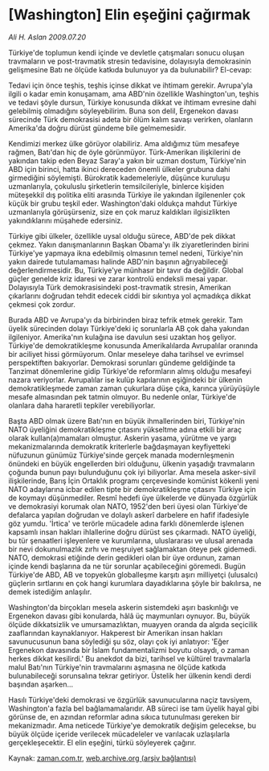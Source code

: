 # [Washington] Elin eşeğini çağırmak

*Ali H. Aslan 2009.07.20*

<tr><td class="metin" colspan="2" style="padding-top: 20px; padding-left: 5px; padding-right: 10px;">Türkiye'de toplumun kendi içinde ve devletle çatışmaları sonucu oluşan travmaların ve post-travmatik stresin tedavisine, dolayısıyla demokrasinin gelişmesine Batı ne ölçüde katkıda bulunuyor ya da bulunabilir? El-cevap:</td></tr><tr><td class="metin" colspan="2" style="padding-top: 20px; padding-left: 5px; padding-right: 10px;"><p>Tedavi için önce teşhis, teşhis içinse dikkat ve ihtimam gerekir. Avrupa'yla ilgili o kadar emin konuşamam, ama ABD'nin özellikle Washington'un, teşhis ve tedavi şöyle dursun, Türkiye konusunda dikkat ve ihtimam evresine dahi gelebilmiş olmadığını söyleyebilirim. Buna son delil, Ergenekon davası sürecinde Türk demokrasisi adeta bir ölüm kalım savaşı verirken, olanların Amerika'da doğru dürüst gündeme bile gelmemesidir.
<p>Kendimizi merkez ülke görüyor olabiliriz. Ama aldığımız tüm mesafeye rağmen, Batı'dan hiç de öyle görünmüyor. Türk-Amerikan ilişkilerini de yakından takip eden Beyaz Saray'a yakın bir uzman dostum, Türkiye'nin ABD için birinci, hatta ikinci dereceden önemli ülkeler grubuna dahi girmediğini söylemişti. Bürokratik kademeleriyle, düşünce kuruluşu uzmanlarıyla, çokuluslu şirketlerin temsilcileriyle, binlerce kişiden müteşekkil dış politika eliti arasında Türkiye ile yakından ilgilenenler çok küçük bir grubu teşkil eder. Washington'daki oldukça mahdut Türkiye uzmanlarıyla görüşürseniz, size en çok maruz kaldıkları ilgisizlikten yakındıklarını müşahede edersiniz.
<p>Türkiye gibi ülkeler, özellikle uysal olduğu sürece, ABD'de pek dikkat çekmez. Yakın danışmanlarının Başkan Obama'yı ilk ziyaretlerinden birini Türkiye'ye yapmaya ikna edebilmiş olmasının temel nedeni, Türkiye'nin yakın dairede tutulamaması halinde ABD'nin başının ağrıyabileceği değerlendirmesidir. Bu, Türkiye'ye münhasır bir tavır da değildir. Global güçler genelde kriz idaresi ve zarar kontrolü endeksli mesai yapar. Dolayısıyla Türk demokrasisindeki post-travmatik stresin, Amerikan çıkarlarını doğrudan tehdit edecek ciddi bir sıkıntıya yol açmadıkça dikkat çekmesi çok zordur.
<p>Burada ABD ve Avrupa'yı da birbirinden biraz tefrik etmek gerekir. Tam üyelik sürecinden dolayı Türkiye'deki iç sorunlarla AB çok daha yakından ilgileniyor. Amerika'nın kulağına ise davulun sesi uzaktan hoş geliyor. Türkiye'de demokratikleşme konusunda Amerikalılarda Avrupalılar oranında bir aciliyet hissi görmüyorum. Onlar meseleye daha tarihsel ve evrimsel perspektiften bakıyorlar. Demokrasi sorunları gündeme geldiğinde ta Tanzimat dönemlerine gidip Türkiye'de reformların almış olduğu mesafeyi nazara veriyorlar. Avrupalılar ise kulüp kapılarının eşiğindeki bir ülkenin demokratikleşmede zaman zaman çukurlara düşe çıka, karınca yürüyüşüyle mesafe almasından pek tatmin olmuyor. Bu nedenle onlar, Türkiye'de olanlara daha hararetli tepkiler verebiliyorlar. 
<p>Başta ABD olmak üzere Batı'nın en büyük ihmallerinden biri, Türkiye'nin NATO üyeliğini demokratikleşme çıtasını yükseltme adına etkili bir araç olarak kullan(a)mamaları olmuştur. Askerin yasama, yürütme ve yargı mekanizmalarında demokratik kriterlerle bağdaşmayan keyfiyetteki nüfuzunun günümüz Türkiye'sinde gerçek manada modernleşmenin önündeki en büyük engellerden biri olduğunu, ülkenin yaşadığı travmaların çoğunda bunun payı bulunduğunu çok iyi biliyorlar. Ama mesela asker-sivil ilişkilerinde, Barış İçin Ortaklık programı çerçevesinde komünist kökenli yeni NATO adaylarına icbar edilen tipte bir demokratikleşme çıtasını Türkiye için de koymayı düşünmediler. Resmî hedefi üye ülkelerde ve dünyada özgürlük ve demokrasiyi korumak olan NATO, 1952'den beri üyesi olan Türkiye'de defalarca yapılan doğrudan ve dolaylı askerî darbelere en hafif ifadesiyle göz yumdu. 'İrtica' ve terörle mücadele adına farklı dönemlerde işlenen kapsamlı insan hakları ihlallerine doğru dürüst ses çıkarmadı. NATO üyeliği, bu tür şenaatleri işleyenlere ve kurumlarına, uluslararası ve ulusal arenada bir nevi dokunulmazlık zırhı ve meşruiyet sağlamaktan öteye pek gidemedi. NATO, demokrasi etiğinde derin gedikleri olan bir üye ordunun, zaman içinde kendi başlarına da ne tür sorunlar açabileceğini göremedi. Bugün Türkiye'de ABD, AB ve topyekûn globalleşme karşıtı aşırı milliyetçi (ulusalcı) güçlerin sırtlarını en çok hangi kurumlara dayadıklarına şöyle bir bakılırsa, ne demek istediğim anlaşılır.
<p>Washington'da birçokları mesela askerin sistemdeki aşırı baskınlığı ve Ergenekon davası gibi konularda, hâlâ üç maymunları oynuyor. Bu, büyük ölçüde dikkatsizlik ve umursamazlıktan, muayyen oranda da algıda seçicilik zaaflarından kaynaklanıyor. Hakperest bir Amerikan insan hakları savunucusunun bana söylediği şu söz, olayı çok iyi anlatıyor: 'Eğer Ergenekon davasında bir İslam fundamentalizmi boyutu olsaydı, o zaman herkes dikkat kesilirdi.' Bu anekdot da bizi, tarihsel ve kültürel travmalarla malul Batı'nın Türkiye'nin travmalarını aşmasına ne ölçüde katkıda bulunabileceği sorunsalına tekrar getiriyor. Üstelik her ülkenin kendi derdi başından aşarken...
<p>Hasılı Türkiye'deki demokrasi ve özgürlük savunucularına naçiz tavsiyem, Washington'a fazla bel bağlamamalarıdır. AB süreci ise tam üyelik hayal gibi görünse de, en azından reformlar adına sıkıca tutunulması gereken bir mekanizmadır. Ama neticede Türkiye'ye demokratik değişim gelecekse, bu büyük ölçüde içeride verilecek mücadeleler ve varılacak uzlaşılarla gerçekleşecektir. El elin eşeğini, türkü söyleyerek çağırır.<br/></p></p></p></p></p></p></p></td></tr>

Kaynak: [zaman.com.tr](http://zaman.com.tr/yazar.do?yazino=871246), [web.archive.org (arşiv bağlantısı)](http://web.archive.org/web/20091007143420/http://www.zaman.com.tr:80/yazar.do?yazino=871246)
